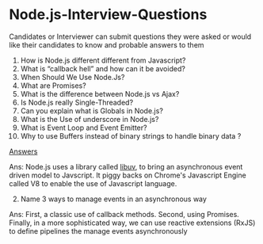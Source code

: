 # Node.js-Interview-Questions
Candidates or Interviewer can submit questions they were asked or would like their candidates to know and probable answers to them

1. How is Node.js different different from Javascript?
2. What is “callback hell” and how can it be avoided?
3. When Should We Use Node.Js?
4. What are Promises?
5. What is the difference between Node.js vs Ajax?
6. Is Node.js really Single-Threaded?
7. Can you explain what is Globals in Node.js?
8. What is the Use of underscore in Node.js?
9. What is Event Loop and Event Emitter?
10. Why to use Buffers instead of binary strings to handle binary data ?

[Answers](https://blog.risingstack.com/node-js-interview-questions/)

Ans: Node.js uses a library called [libuv](https://github.com/libuv/libuv), to bring an asynchronous event driven model to Javscript. It piggy backs on Chrome's Javascript Engine called V8 to enable the use of Javascript language.

2. Name 3 ways to manage events in an asynchronous way

Ans: First, a classic use of callback methods. Second, using Promises. Finally, in a more sophisticated way, we can use reactive extensions (RxJS) to define pipelines the manage events asynchronously
